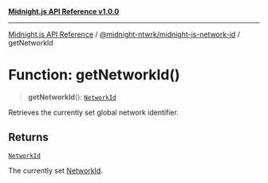 [**Midnight.js API Reference v1.0.0**](../../../README.md)

***

[Midnight.js API Reference](../../../packages.md) / [@midnight-ntwrk/midnight-js-network-id](../README.md) / getNetworkId

# Function: getNetworkId()

> **getNetworkId**(): [`NetworkId`](../enumerations/NetworkId.md)

Retrieves the currently set global network identifier.

## Returns

[`NetworkId`](../enumerations/NetworkId.md)

The currently set [NetworkId](../enumerations/NetworkId.md).
